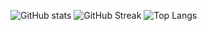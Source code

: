 ![GitHub stats](https://github-readme-stats.vercel.app/api?username=Doprez&theme=gotham&show_icons=true&count_private=true&hide_title=false&hide_border=true&card_width=500)
![GitHub Streak](http://github-readme-streak-stats.herokuapp.com?user=Doprez&theme=gotham&hide_border=true&date_format=M%20j%5B%2C%20Y%5D&card_width=450)
![Top Langs](https://github-readme-stats.vercel.app/api/top-langs/?username=Doprez&layout=compact&theme=gotham&hide=html&hide_border=true&card_width=400)
